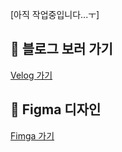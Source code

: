 [아직 작업중입니다...ㅜ]

## 📝 블로그 보러 가기
[Velog 가기](https://velog.io/@wn8624/%EC%86%94%EB%A1%9C-%ED%94%84%EB%A1%9C%EC%A0%9D%ED%8A%B8%EB%A5%BC-%EC%8B%9C%EC%9E%91%ED%95%B4%EB%B3%B4%EC%9E%90.-%EA%B7%B8-%EC%9D%B4%EB%A6%84%EC%9D%80-%EB%B0%94%EB%A1%9C....%EC%99%80%EC%B8%84%EC%99%80%EC%B8%84)

## 🎨 Figma 디자인
[Fimga 가기](https://www.figma.com/design/KJcTAG4XRzValXggo55dnq/%EC%98%A4%EB%8A%98%EB%AD%90%EB%B3%BC%EA%B9%8C-?node-id=0-1&t=bv9hhAY4oDh0aCA2-1)
